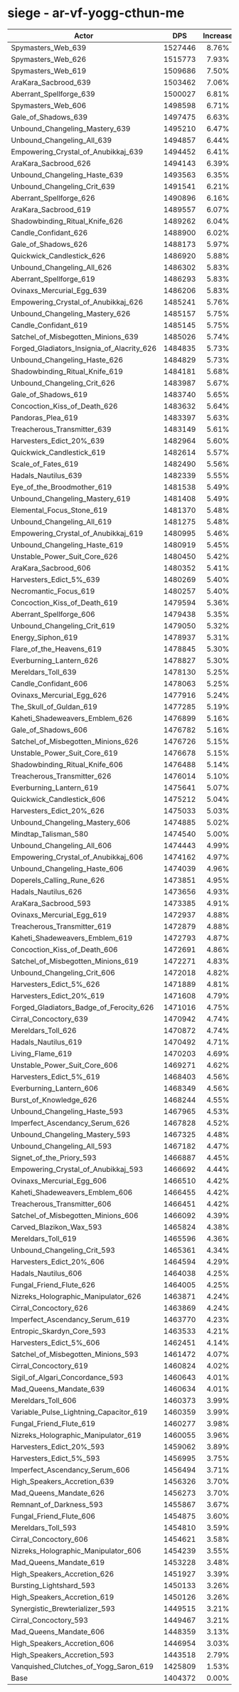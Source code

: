 # siege - ar-vf-yogg-cthun-me
| Actor | DPS | Increase |
|---|:---:|:---:|
|Spymasters_Web_639|1527446|8.76%|
|Spymasters_Web_626|1515773|7.93%|
|Spymasters_Web_619|1509686|7.50%|
|AraKara_Sacbrood_639|1503462|7.06%|
|Aberrant_Spellforge_639|1500027|6.81%|
|Spymasters_Web_606|1498598|6.71%|
|Gale_of_Shadows_639|1497475|6.63%|
|Unbound_Changeling_Mastery_639|1495210|6.47%|
|Unbound_Changeling_All_639|1494857|6.44%|
|Empowering_Crystal_of_Anubikkaj_639|1494452|6.41%|
|AraKara_Sacbrood_626|1494143|6.39%|
|Unbound_Changeling_Haste_639|1493563|6.35%|
|Unbound_Changeling_Crit_639|1491541|6.21%|
|Aberrant_Spellforge_626|1490896|6.16%|
|AraKara_Sacbrood_619|1489557|6.07%|
|Shadowbinding_Ritual_Knife_626|1489262|6.04%|
|Candle_Confidant_626|1488900|6.02%|
|Gale_of_Shadows_626|1488173|5.97%|
|Quickwick_Candlestick_626|1486920|5.88%|
|Unbound_Changeling_All_626|1486302|5.83%|
|Aberrant_Spellforge_619|1486293|5.83%|
|Ovinaxs_Mercurial_Egg_639|1486206|5.83%|
|Empowering_Crystal_of_Anubikkaj_626|1485241|5.76%|
|Unbound_Changeling_Mastery_626|1485157|5.75%|
|Candle_Confidant_619|1485145|5.75%|
|Satchel_of_Misbegotten_Minions_639|1485026|5.74%|
|Forged_Gladiators_Insignia_of_Alacrity_626|1484835|5.73%|
|Unbound_Changeling_Haste_626|1484829|5.73%|
|Shadowbinding_Ritual_Knife_619|1484181|5.68%|
|Unbound_Changeling_Crit_626|1483987|5.67%|
|Gale_of_Shadows_619|1483740|5.65%|
|Concoction_Kiss_of_Death_626|1483632|5.64%|
|Pandoras_Plea_619|1483397|5.63%|
|Treacherous_Transmitter_639|1483149|5.61%|
|Harvesters_Edict_20%_639|1482964|5.60%|
|Quickwick_Candlestick_619|1482614|5.57%|
|Scale_of_Fates_619|1482490|5.56%|
|Hadals_Nautilus_639|1482339|5.55%|
|Eye_of_the_Broodmother_619|1481538|5.49%|
|Unbound_Changeling_Mastery_619|1481408|5.49%|
|Elemental_Focus_Stone_619|1481370|5.48%|
|Unbound_Changeling_All_619|1481275|5.48%|
|Empowering_Crystal_of_Anubikkaj_619|1480995|5.46%|
|Unbound_Changeling_Haste_619|1480919|5.45%|
|Unstable_Power_Suit_Core_626|1480450|5.42%|
|AraKara_Sacbrood_606|1480352|5.41%|
|Harvesters_Edict_5%_639|1480269|5.40%|
|Necromantic_Focus_619|1480257|5.40%|
|Concoction_Kiss_of_Death_619|1479594|5.36%|
|Aberrant_Spellforge_606|1479438|5.35%|
|Unbound_Changeling_Crit_619|1479050|5.32%|
|Energy_Siphon_619|1478937|5.31%|
|Flare_of_the_Heavens_619|1478845|5.30%|
|Everburning_Lantern_626|1478827|5.30%|
|Mereldars_Toll_639|1478130|5.25%|
|Candle_Confidant_606|1478063|5.25%|
|Ovinaxs_Mercurial_Egg_626|1477916|5.24%|
|The_Skull_of_Guldan_619|1477285|5.19%|
|Kaheti_Shadeweavers_Emblem_626|1476899|5.16%|
|Gale_of_Shadows_606|1476782|5.16%|
|Satchel_of_Misbegotten_Minions_626|1476726|5.15%|
|Unstable_Power_Suit_Core_619|1476678|5.15%|
|Shadowbinding_Ritual_Knife_606|1476488|5.14%|
|Treacherous_Transmitter_626|1476014|5.10%|
|Everburning_Lantern_619|1475641|5.07%|
|Quickwick_Candlestick_606|1475212|5.04%|
|Harvesters_Edict_20%_626|1475033|5.03%|
|Unbound_Changeling_Mastery_606|1474885|5.02%|
|Mindtap_Talisman_580|1474540|5.00%|
|Unbound_Changeling_All_606|1474443|4.99%|
|Empowering_Crystal_of_Anubikkaj_606|1474162|4.97%|
|Unbound_Changeling_Haste_606|1474039|4.96%|
|Doperels_Calling_Rune_626|1473851|4.95%|
|Hadals_Nautilus_626|1473656|4.93%|
|AraKara_Sacbrood_593|1473385|4.91%|
|Ovinaxs_Mercurial_Egg_619|1472937|4.88%|
|Treacherous_Transmitter_619|1472879|4.88%|
|Kaheti_Shadeweavers_Emblem_619|1472793|4.87%|
|Concoction_Kiss_of_Death_606|1472691|4.86%|
|Satchel_of_Misbegotten_Minions_619|1472271|4.83%|
|Unbound_Changeling_Crit_606|1472018|4.82%|
|Harvesters_Edict_5%_626|1471889|4.81%|
|Harvesters_Edict_20%_619|1471608|4.79%|
|Forged_Gladiators_Badge_of_Ferocity_626|1471016|4.75%|
|Cirral_Concoctory_639|1470942|4.74%|
|Mereldars_Toll_626|1470872|4.74%|
|Hadals_Nautilus_619|1470492|4.71%|
|Living_Flame_619|1470203|4.69%|
|Unstable_Power_Suit_Core_606|1469271|4.62%|
|Harvesters_Edict_5%_619|1468403|4.56%|
|Everburning_Lantern_606|1468349|4.56%|
|Burst_of_Knowledge_626|1468244|4.55%|
|Unbound_Changeling_Haste_593|1467965|4.53%|
|Imperfect_Ascendancy_Serum_626|1467828|4.52%|
|Unbound_Changeling_Mastery_593|1467325|4.48%|
|Unbound_Changeling_All_593|1467182|4.47%|
|Signet_of_the_Priory_593|1466887|4.45%|
|Empowering_Crystal_of_Anubikkaj_593|1466692|4.44%|
|Ovinaxs_Mercurial_Egg_606|1466510|4.42%|
|Kaheti_Shadeweavers_Emblem_606|1466455|4.42%|
|Treacherous_Transmitter_606|1466451|4.42%|
|Satchel_of_Misbegotten_Minions_606|1466092|4.39%|
|Carved_Blazikon_Wax_593|1465824|4.38%|
|Mereldars_Toll_619|1465596|4.36%|
|Unbound_Changeling_Crit_593|1465361|4.34%|
|Harvesters_Edict_20%_606|1464594|4.29%|
|Hadals_Nautilus_606|1464038|4.25%|
|Fungal_Friend_Flute_626|1464005|4.25%|
|Nizreks_Holographic_Manipulator_626|1463871|4.24%|
|Cirral_Concoctory_626|1463869|4.24%|
|Imperfect_Ascendancy_Serum_619|1463770|4.23%|
|Entropic_Skardyn_Core_593|1463533|4.21%|
|Harvesters_Edict_5%_606|1462451|4.14%|
|Satchel_of_Misbegotten_Minions_593|1461472|4.07%|
|Cirral_Concoctory_619|1460824|4.02%|
|Sigil_of_Algari_Concordance_593|1460643|4.01%|
|Mad_Queens_Mandate_639|1460634|4.01%|
|Mereldars_Toll_606|1460373|3.99%|
|Variable_Pulse_Lightning_Capacitor_619|1460359|3.99%|
|Fungal_Friend_Flute_619|1460277|3.98%|
|Nizreks_Holographic_Manipulator_619|1460055|3.96%|
|Harvesters_Edict_20%_593|1459062|3.89%|
|Harvesters_Edict_5%_593|1456995|3.75%|
|Imperfect_Ascendancy_Serum_606|1456494|3.71%|
|High_Speakers_Accretion_639|1456326|3.70%|
|Mad_Queens_Mandate_626|1456273|3.70%|
|Remnant_of_Darkness_593|1455867|3.67%|
|Fungal_Friend_Flute_606|1454875|3.60%|
|Mereldars_Toll_593|1454810|3.59%|
|Cirral_Concoctory_606|1454621|3.58%|
|Nizreks_Holographic_Manipulator_606|1454239|3.55%|
|Mad_Queens_Mandate_619|1453228|3.48%|
|High_Speakers_Accretion_626|1451927|3.39%|
|Bursting_Lightshard_593|1450133|3.26%|
|High_Speakers_Accretion_619|1450126|3.26%|
|Synergistic_Brewterializer_593|1449515|3.21%|
|Cirral_Concoctory_593|1449467|3.21%|
|Mad_Queens_Mandate_606|1448359|3.13%|
|High_Speakers_Accretion_606|1446954|3.03%|
|High_Speakers_Accretion_593|1443518|2.79%|
|Vanquished_Clutches_of_Yogg_Saron_619|1425809|1.53%|
|Base|1404372|0.00%|
